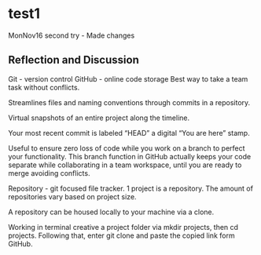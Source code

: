 # test1
MonNov16 second try - Made changes

<h2> Reflection and Discussion </h2>

Git - version control
GitHub - online code storage
Best way to take a team task without conflicts.

Streamlines files and naming conventions through commits in a repository. 

Virtual snapshots of an entire project along the timeline. 

Your most recent commit is labeled “HEAD” a digital “You are here” stamp.

Useful to ensure zero loss of code while you work on a branch to perfect your functionality. This branch function in GitHub actually keeps your code separate while collaborating in a team workspace, until you are ready to merge avoiding conflicts.

Repository - git focused file tracker. 1 project is a repository. The amount of repositories vary based on project size. 

A repository can be housed locally to your machine via a clone.

Working in terminal creative a project folder via mkdir projects, then cd projects.  Following that, enter git clone and paste the copied link form GitHub.


